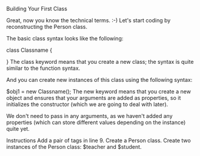 Building Your First Class

Great, now you know the technical terms. :-)
Let's start coding by reconstructing the Person class.

The basic class syntax looks like the following:

class Classname {

}
The class keyword means that you create a new class; the syntax is quite similar to the function syntax.

And you can create new instances of this class using the following syntax:

$obj1 = new Classname();
The new keyword means that you create a new object and ensures that your arguments are added as properties, so it initializes the constructor (which we are going to deal with later).

We don't need to pass in any arguments, as we haven't added any properties (which can store different values depending on the instance) quite yet.

Instructions
Add a pair of<?php ?> tags in line 9.
Create a Person class.
Create two instances of the Person class: $teacher and $student.
